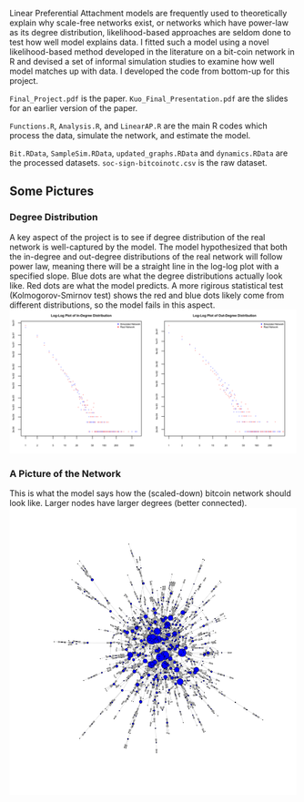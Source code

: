 Linear Preferential Attachment models are frequently used to theoretically explain why scale-free networks exist, or networks which have power-law as its degree distribution, likelihood-based approaches are seldom done to test how well model explains data. I fitted such a model using a novel likelihood-based method developed in the literature on a bit-coin network in R and devised a set of informal simulation studies to examine how well model matches up with data. I developed the code from bottom-up for this project. 

`Final_Project.pdf` is the paper. `Kuo_Final_Presentation.pdf` are the slides for an earlier version of the paper. 

`Functions.R`, `Analysis.R`, and `LinearAP.R` are the main R codes which process the data, simulate the network, and estimate the model. 

`Bit.RData`, `SampleSim.RData`, `updated_graphs.RData` and `dynamics.RData` are the processed datasets. `soc-sign-bitcoinotc.csv` is the raw dataset. 

## Some Pictures

### Degree Distribution
A key aspect of the project is to see if degree distribution of the real network is well-captured by the model. The model hypothesized that both the in-degree and out-degree distributions of the real network will follow power law, meaning there will be a straight line in the log-log plot with a specified slope. Blue dots are what the degree distributions actually look like. Red dots are what the model predicts. A more rigirous statistical test (Kolmogorov-Smirnov test) shows the red and blue dots likely come from different distributions, so the model fails in this aspect.
![](https://github.com/james-kuo/fitting-network-models/blob/master/degree_distribution.png)


### A Picture of the Network
This is what the model says how the (scaled-down) bitcoin network should look like. Larger nodes have larger degrees (better connected).
![](https://github.com/james-kuo/fitting-network-models/blob/master/SimLAP.png)
